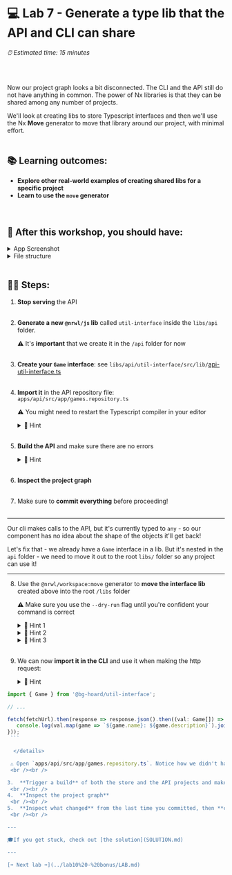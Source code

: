 # 💻 Lab 7 - Generate a type lib that the API and CLI can share

###### ⏰ Estimated time: 15 minutes

<br />

Now our project graph looks a bit disconnected. The CLI and the API still do not have anything in common. The power of Nx libraries is that they can be shared among any number of projects.

We'll look at creating libs to store Typescript interfaces and then we'll use the Nx **Move** generator to move that library around our project, with minimal effort.
<br /><br />

## 📚 Learning outcomes:

- **Explore other real-world examples of creating shared libs for a specific project**
- **Learn to use the `move` generator**
  <br /><br /><br />

## 📲 After this workshop, you should have:

<details>
  <summary>App Screenshot</summary>
  No change in how the app looks!
</details>

<details>
  <summary>File structure</summary>
  <img src="../assets/lab9_directory-structure.png" height="700" alt="lab9 file structure">
</details>
<br />

## 🏋️‍♀️ Steps:

1. **Stop serving** the API
   <br /><br />
2. **Generate a new `@nrwl/js` lib** called `util-interface` inside the `libs/api` folder.

   ⚠️ It's **important** that we create it in the `/api` folder for now
   <br /><br />

3. **Create your `Game` interface**: see `libs/api/util-interface/src/lib/`[api-util-interface.ts](../../examples/lab7/libs/api/util-interface/src/lib/api-util-interface.ts)
   <br /><br />
4. **Import it** in the API repository file: `apps/api/src/app/games.repository.ts`

   ⚠️ You might need to restart the Typescript compiler in your editor

   <details>
   <summary>🐳 Hint</summary>

   ```typescript
   import { Game } from '@bg-hoard/api/util-interface';
   const games: Game[] = [...];
   ```

   </details>
   <br />

5. **Build the API** and make sure there are no errors

   <details>
   <summary>🐳 Hint</summary>

   ```shell
   nx build api
   ```

   </details>
   <br />

6. **Inspect the project graph**
   <br /><br />
7. Make sure to **commit everything** before proceeding!
   <br /><br />

---

Our cli makes calls to the API, but it's currently typed to `any` - so our component has no idea about the shape of the objects it'll get back!

Let's fix that - we already have a `Game` interface in a lib. But it's nested in the `api` folder - we need to move it out to the root `libs/` folder so any project can use it!

---

8.  Use the `@nrwl/workspace:move` generator to **move the interface lib** created above into the root `/libs` folder

    ⚠️ Make sure you use the `--dry-run` flag until you're confident your command is correct

     <details>
     <summary>🐳 Hint 1</summary>
     <img src="../assets/lab2_cmds.png" alt="Nx generate cmd structure">
     </details>

     <details>
     <summary>🐳 Hint 2</summary>

    Use the `--help` command to figure out how to target a specific **project**
    Alternatively, check out the [docs](https://nx.dev/packages/workspace/generators/move)

     </details>

     <details>

     <summary>🐳 Hint 3</summary>

    Your library name is `api-util-interface` - to move it to root, its new name needs to be `util-interface`

     </details>
    <br />

2.  We can now **import it in the CLI** and use it when making the http request:

     <details>
     <summary>🐳 Hint</summary>

    CLI main file: `apps/cli/src/main.ts`

   ```typescript
   import { Game } from '@bg-hoard/util-interface';

   // ...

   fetch(fetchUrl).then(response => response.json().then((val: Game[]) => {
      console.log(val.map(game => `${game.name}: ${game.description}`).join('\\n'));
   }));
    ```

     </details>

    ⚠️ Open `apps/api/src/app/games.repository.ts`. Notice how we didn't have to update the imports in the API. The `move` generator took care of that for us!
    <br /><br />

3.  **Trigger a build** of both the store and the API projects and make sure it passes
    <br /><br />
4.  **Inspect the project graph**
    <br /><br />
5.  **Inspect what changed** from the last time you committed, then **commit your changes**
    <br /><br />

---

🎓If you get stuck, check out [the solution](SOLUTION.md)

---

[➡️ Next lab ➡️](../lab10%20-%20bonus/LAB.md)
